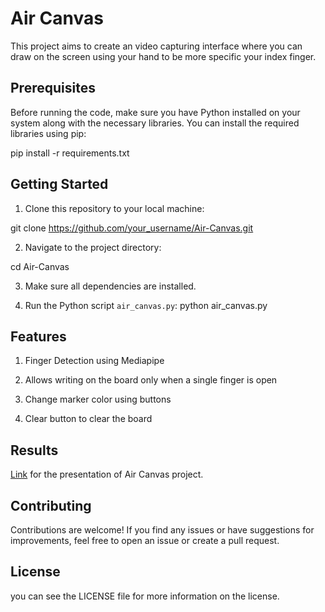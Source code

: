 # Air Canvas

This project aims to create an video capturing interface where you can draw on the screen using your hand to be more specific your index finger.

## Prerequisites

Before running the code, make sure you have Python installed on your system along with the necessary libraries. You can install the required libraries using pip:

pip install -r requirements.txt

## Getting Started

1. Clone this repository to your local machine:

git clone https://github.com/your_username/Air-Canvas.git

2. Navigate to the project directory:

cd Air-Canvas

3. Make sure all dependencies are installed.

4. Run the Python script `air_canvas.py`:
python air_canvas.py


## Features

1. Finger Detection using Mediapipe

2. Allows writing on the board only when a single finger is open

3. Change marker color using buttons

4. Clear button to clear the board


## Results

[Link](https://www.linkedin.com/posts/mohammad-abuzar-khan-741849279_workshopexperience-aircanvas-activity-7197214338942656512-khpB?utm_source=share&utm_medium=member_desktop) for the presentation of Air Canvas project.

## Contributing

Contributions are welcome! If you find any issues or have suggestions for improvements, feel free to open an issue or create a pull request.

## License

you can see the LICENSE file for more information on the license.




